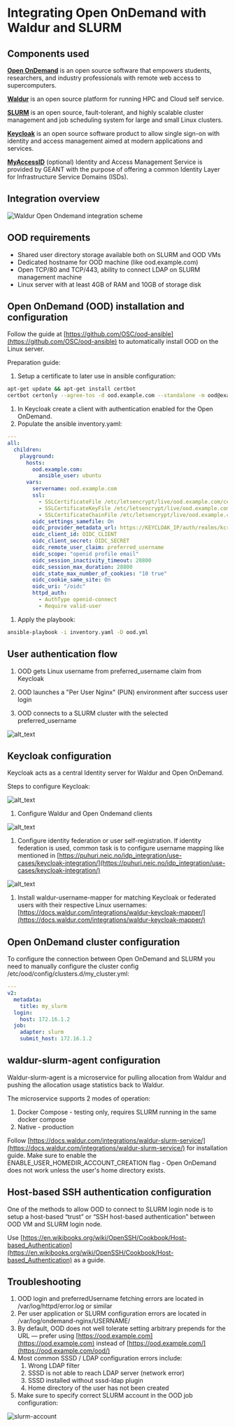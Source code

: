# Integrating Open OnDemand with Waldur and SLURM

## Components used

**[Open OnDemand](https://openondemand.org/)** is an open source software that empowers students, researchers, and industry professionals with remote web access to supercomputers.

**[Waldur](https://waldur.com)** is an open source platform for running HPC and Cloud self service.

**[SLURM](https://slurm.schedmd.com/)** is an open source, fault-tolerant, and highly scalable cluster management and job scheduling system for large and small Linux clusters.

**[Keycloak](https://www.keycloak.org/)** is an open source software product to allow single sign-on with identity and access management aimed at modern applications and services.

**[MyAccessID](https://wiki.geant.org/display/MyAccessID/MyAccessID+Home)** (optional) Identity and Access Management Service is provided by GEANT with the purpose of offering  a common Identity Layer for Infrastructure Service Domains (ISDs).

## Integration overview

![Waldur Open Ondemand integration scheme](images/scheme.png)

## OOD requirements

* Shared user directory storage available both on SLURM and OOD VMs
* Dedicated hostname for OOD machine (like ood.example.com)
* Open TCP/80 and TCP/443, ability to connect LDAP on SLURM management machine
* Linux server with at least 4GB of RAM and 10GB of storage disk

## Open OnDemand (OOD) installation and configuration

Follow the guide at [https://github.com/OSC/ood-ansible](https://github.com/OSC/ood-ansible) to automatically install OOD on the Linux server.

Preparation guide:

1. Setup a certificate to later use in ansible configuration:

```bash
apt-get update && apt-get install certbot
certbot certonly --agree-tos -d ood.example.com --standalone -m ood@example.com --no-eff-email
```

1. In Keycloak create a client with authentication enabled for the Open OnDemand.
2. Populate the ansible inventory.yaml:

```yaml
---
all:
  children:
    playground:
      hosts:
        ood.example.com:
          ansible_user: ubuntu
      vars:
        servername: ood.example.com
        ssl:
          - SSLCertificateFile /etc/letsencrypt/live/ood.example.com/cert.pem
          - SSLCertificateKeyFile /etc/letsencrypt/live/ood.example.com/privkey.pem
          - SSLCertificateChainFile /etc/letsencrypt/live/ood.example.com/chain.pem
        oidc_settings_samefile: On
        oidc_provider_metadata_url: https://KEYCLOAK_IP/auth/realms/kcrealm/.well-known/openid-configuration
        oidc_client_id: OIDC_CLIENT
        oidc_client_secret: OIDC_SECRET
        oidc_remote_user_claim: preferred_username
        oidc_scope: "openid profile email"
        oidc_session_inactivity_timeout: 28800
        oidc_session_max_duration: 28800
        oidc_state_max_number_of_cookies: "10 true"
        oidc_cookie_same_site: On
        oidc_uri: "/oidc"
        httpd_auth:
          - AuthType openid-connect
          - Require valid-user

```

1. Apply the playbook:

```bash
ansible-playbook -i inventory.yaml -D ood.yml
```

## User authentication flow

1. OOD gets Linux username from preferred_username claim from Keycloak

2. OOD launches a "Per User Nginx" (PUN) environment after success user login

3. OOD connects to a SLURM cluster with the selected preferred_username

![alt_text](images/image2.png "image_tooltip")

## Keycloak configuration

Keycloak acts as a central Identity server for Waldur and Open OnDemand.

Steps to configure Keycloak:

![alt_text](images/keycloak-client.png "image_tooltip")

1. Configure Waldur and Open Ondemand clients

![alt_text](images/federation.png "image_tooltip")

1. Configure identity federation or user self-registration. If identity federation is used, common task is to configure username mapping like mentioned in [https://puhuri.neic.no/idp_integration/use-cases/keycloak-integration/](https://puhuri.neic.no/idp_integration/use-cases/keycloak-integration/)

![alt_text](images/mapper.png "image_tooltip")

1. Install waldur-username-mapper for matching Keycloak or federated users with their respective Linux usernames: [https://docs.waldur.com/integrations/waldur-keycloak-mapper/](https://docs.waldur.com/integrations/waldur-keycloak-mapper/)

## Open OnDemand cluster configuration

To configure the connection between Open OnDemand and SLURM you need to manually configure the cluster config /etc/ood/config/clusters.d/my_cluster.yml:

```yaml
---
v2:
  metadata:
    title: my_slurm
  login:
    host: 172.16.1.2
  job:
    adapter: slurm
    submit_host: 172.16.1.2
```

## waldur-slurm-agent configuration

Waldur-slurm-agent is a microservice for pulling allocation from Waldur and pushing the allocation usage statistics back to Waldur.

The microservice supports 2 modes of operation:

1. Docker Compose - testing only, requires SLURM running in the same docker compose
2. Native - production

Follow [https://docs.waldur.com/integrations/waldur-slurm-service/](https://docs.waldur.com/integrations/waldur-slurm-service/) for installation guide. Make sure to enable the ENABLE_USER_HOMEDIR_ACCOUNT_CREATION flag - Open OnDemand does not work unless the user's home directory exists.

## Host-based SSH authentication configuration

One of the methods to allow OOD to connect to SLURM login node is to setup a host-based “trust” or “SSH host-based authentication” between OOD VM and SLURM login node.

Use [https://en.wikibooks.org/wiki/OpenSSH/Cookbook/Host-based_Authentication](https://en.wikibooks.org/wiki/OpenSSH/Cookbook/Host-based_Authentication) as a guide.

## Troubleshooting

1. OOD login and preferredUsername fetching errors are located in /var/log/httpd/error.log or similar
2. Per user application or SLURM configuration errors are located in /var/log/ondemand-nginx/USERNAME/
3. By default, OOD does not well tolerate setting arbitrary prepends for the URL — prefer using [https://ood.example.com](https://ood.example.com) instead of [https://ood.example.com/](https://ood.example.com/ood/)
4. Most common SSSD / LDAP configuration errors include:
    1. Wrong LDAP filter
    2. SSSD is not able to reach LDAP server (network error)
    3. SSSD installed without sssd-ldap plugin
    4. Home directory of the user has not been created
5. Make sure to specify correct SLURM account in the OOD job configuration:

![slurm-account](images/slurm-account.png)